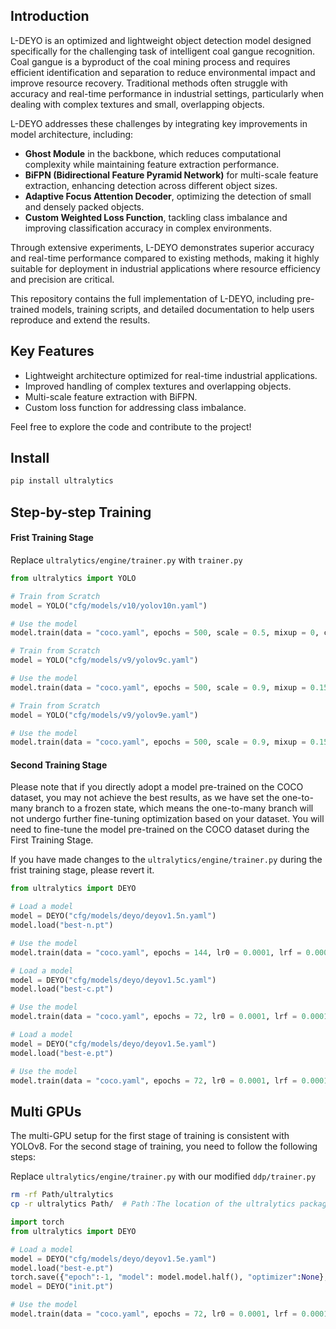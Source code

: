 ## Introduction

L-DEYO is an optimized and lightweight object detection model designed specifically for the challenging task of intelligent coal gangue recognition. Coal gangue is a byproduct of the coal mining process and requires efficient identification and separation to reduce environmental impact and improve resource recovery. Traditional methods often struggle with accuracy and real-time performance in industrial settings, particularly when dealing with complex textures and small, overlapping objects.

L-DEYO addresses these challenges by integrating key improvements in model architecture, including:

- **Ghost Module** in the backbone, which reduces computational complexity while maintaining feature extraction performance.
- **BiFPN (Bidirectional Feature Pyramid Network)** for multi-scale feature extraction, enhancing detection across different object sizes.
- **Adaptive Focus Attention Decoder**, optimizing the detection of small and densely packed objects.
- **Custom Weighted Loss Function**, tackling class imbalance and improving classification accuracy in complex environments.

Through extensive experiments, L-DEYO demonstrates superior accuracy and real-time performance compared to existing methods, making it highly suitable for deployment in industrial applications where resource efficiency and precision are critical.

This repository contains the full implementation of L-DEYO, including pre-trained models, training scripts, and detailed documentation to help users reproduce and extend the results.

## Key Features

- Lightweight architecture optimized for real-time industrial applications.
- Improved handling of complex textures and overlapping objects.
- Multi-scale feature extraction with BiFPN.
- Custom loss function for addressing class imbalance.

Feel free to explore the code and contribute to the project!

## Install
```bash
pip install ultralytics
```

## Step-by-step Training

#### Frist Training Stage
Replace `ultralytics/engine/trainer.py` with `trainer.py`

```python
from ultralytics import YOLO

# Train from Scratch
model = YOLO("cfg/models/v10/yolov10n.yaml")

# Use the model
model.train(data = "coco.yaml", epochs = 500, scale = 0.5, mixup = 0, copy_paste = 0)

# Train from Scratch
model = YOLO("cfg/models/v9/yolov9c.yaml")

# Use the model
model.train(data = "coco.yaml", epochs = 500, scale = 0.9, mixup = 0.15, copy_paste = 0.3)

# Train from Scratch
model = YOLO("cfg/models/v9/yolov9e.yaml")

# Use the model
model.train(data = "coco.yaml", epochs = 500, scale = 0.9, mixup = 0.15, copy_paste = 0.3)
```

#### Second Training Stage

Please note that if you directly adopt a model pre-trained on the COCO dataset, you may not achieve the best results, as we have set the one-to-many branch to a frozen state, which means the one-to-many branch will not undergo further fine-tuning optimization based on your dataset. You will need to fine-tune the model pre-trained on the COCO dataset during the First Training Stage.

If you have made changes to the `ultralytics/engine/trainer.py` during the frist training stage, please revert it.

```python
from ultralytics import DEYO

# Load a model
model = DEYO("cfg/models/deyo/deyov1.5n.yaml")
model.load("best-n.pt")

# Use the model
model.train(data = "coco.yaml", epochs = 144, lr0 = 0.0001, lrf = 0.0001, weight_decay = 0.0001, optimizer = 'AdamW', warmup_epochs = 0, mosaic = 0, scale = 0.5, mixup = 0, copy_paste = 0, freeze = 23)

# Load a model
model = DEYO("cfg/models/deyo/deyov1.5c.yaml")
model.load("best-c.pt")

# Use the model
model.train(data = "coco.yaml", epochs = 72, lr0 = 0.0001, lrf = 0.0001, weight_decay = 0.0001, optimizer = 'AdamW', warmup_epochs = 0, mosaic = 0, scale = 0.9, mixup = 0.15, copy_paste = 0.3, freeze = 22)

# Load a model
model = DEYO("cfg/models/deyo/deyov1.5e.yaml")
model.load("best-e.pt")

# Use the model
model.train(data = "coco.yaml", epochs = 72, lr0 = 0.0001, lrf = 0.0001, weight_decay = 0.0001, optimizer = 'AdamW', warmup_epochs = 0, mosaic = 0, scale = 0.9, mixup = 0.15, copy_paste = 0.3, freeze = 42)
```

## Multi GPUs
The multi-GPU setup for the first stage of training is consistent with YOLOv8. For the second stage of training, you need to follow the following steps:

Replace `ultralytics/engine/trainer.py` with our modified `ddp/trainer.py`
```bash
rm -rf Path/ultralytics
cp -r ultralytics Path/  # Path：The location of the ultralytics package
```

```python
import torch
from ultralytics import DEYO

# Load a model
model = DEYO("cfg/models/deyo/deyov1.5e.yaml")
model.load("best-e.pt")
torch.save({"epoch":-1, "model": model.model.half(), "optimizer":None}, "init.pt")
model = DEYO("init.pt")

# Use the model
model.train(data = "coco.yaml", epochs = 72, lr0 = 0.0001, lrf = 0.0001, weight_decay = 0.0001, optimizer = 'AdamW', warmup_epochs = 0, mosaic = 0, scale = 0.9, mixup = 0.15, copy_paste = 0.3, freeze = 42, device = '0, 1, 2, 3, 4, 5, 6, 7')
```

